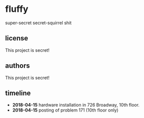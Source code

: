 # fluffy
super-secret secret-squirrel shit

## license
This project is secret!

## authors
This project is secret!

## timeline
- **2018-04-15** hardware installation in 726 Broadway, 10th floor.
- **2018-04-15** posting of problem 171 (10th floor only)
